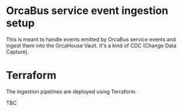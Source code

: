 # OrcaBus service event ingestion setup

This is meant to handle events emitted by OrcaBus service events and ingest them into the OrcaHouse Vault.
It's a kind of CDC (Change Data Capture).


# Terraform

The ingestion pipelines are deployed using Terraform.

TBC